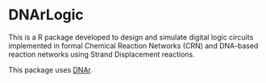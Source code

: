 # DNArLogic

This is a R package developed to design and simulate digital logic circuits
implemented in formal Chemical Reaction Networks (CRN) and DNA-based reaction
networks using Strand Displacement reactions.

This package uses [DNAr](https://github.com/DanielKneipp/DNAr).

